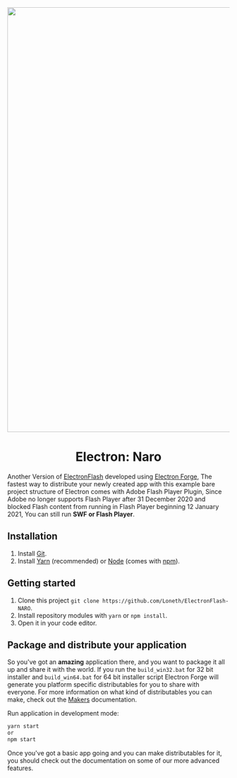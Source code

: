<div align="center">
    <img src="https://github.com/Nereus-Agathosune/.github/blob/main/assets/Nereus-Banner.png" width="960px" style="max-width:100%;">
    <h1>Electron: Naro</h1>
</div>

Another Version of [ElectronFlash](https://github.com/Loneth/ElectronFlash) developed using [Electron Forge](https://www.electronforge.io/), The fastest way to distribute your newly created app with this example bare project structure of Electron comes with Adobe Flash Player Plugin, Since Adobe no longer supports Flash Player after 31 December 2020 and blocked Flash content from running in Flash Player beginning 12 January 2021, You can still run **SWF or Flash Player**. 

## Installation
1. Install [Git](https://git-scm.com/).
2. Install [Yarn](https://yarnpkg.com/) (recommended) or [Node](https://nodejs.org/en/) (comes with [npm](https://www.npmjs.com/)).

## Getting started
1. Clone this project `git clone https://github.com/Loneth/ElectronFlash-NARO`.
2. Install repository modules with `yarn` or `npm install`.
3. Open it in your code editor.

## Package and distribute your application
So you've got an **amazing** application there, and you want to package it all up and share it with the world. If you run the `build_win32.bat` for 32 bit installer and `build_win64.bat` for 64 bit installer script Electron Forge will generate you platform specific distributables for you to share with everyone. For more information on what kind of distributables you can make, check out the [Makers](https://www.electronforge.io/config/makers) documentation.

Run application in development mode:
```bash
yarn start
or
npm start
```

Once you've got a basic app going and you can make distributables for it, you should check out the documentation on some of our more advanced features.

